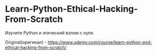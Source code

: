# Learn-Python-Ethical-Hacking-From-Scratch
Изучите Python и этический взлом с нуля.

Original(оригинал) - https://www.udemy.com/course/learn-python-and-ethical-hacking-from-scratch/
